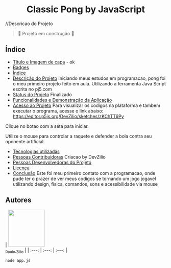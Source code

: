 <h1 align="center"> Classic Pong by JavaScript </h1>
//Descricao do Projeto

> :construction: Projeto em construção :construction:
## Índice 
* [Título e Imagem de capa](#Título-e-Imagem-de-capa) -  ok
* [Badges](#badges)
* [Índice](#índice)
* [Descrição do Projeto](#descrição-do-projeto)
Iniciando meus estudos em programacao, pong foi o meu primeiro projeto feito em aula. Utilizando a ferramenta Java Script escrita no pj5.com
* [Status do Projeto](#status-do-Projeto)
Finalizado
* [Funcionalidades e Demonstração da Aplicação](#funcionalidades-e-demonstração-da-aplicação)
* [Acesso ao Projeto](#acesso-ao-projeto)
Para visualizar os codigos na plataforma e tambem executar o programa, acesse o link abaixo:
https://editor.p5js.org/DevZilio/sketches/zKChTT6Py

Clique no botao com a seta para iniciar.

Utilize o mouse para controlar a raquete e defender a bola contra seu oponente artificial.

* [Tecnologias utilizadas](#tecnologias-utilizadas)
* [Pessoas Contribuidoras](#pessoas-contribuidoras)
Criacao by DevZilio
* [Pessoas Desenvolvedoras do Projeto](#pessoas-desenvolvedoras)
* [Licença](#licença)
* [Conclusão](#conclusão)
Este foi meu primeiro contato com a programacao, onde pude ter o prazer de ver meus codigos se tornando um jogo jogavel utilizando design, fisica, comandos, sons e acessibilidade via mouse


## Autores

| [<img src="https://avatars.githubusercontent.com/u/105543270?s=96&v=4" width=115><br><sub>Paulo Zilio</sub>](https://github.com/DevZilio) |
| :---: | :---: | :---: |

````
node app.js
````
